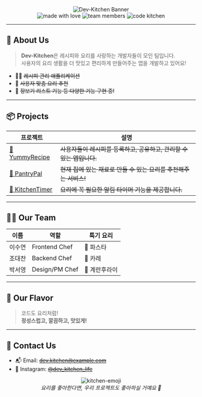 <div align="center">
  <img src="https://svg-banners.vercel.app/api?type=wave&text1=Dev-Kitchen🍳%20|%20맛있는%20코드,%20즐거운%20개발&width=1000&height=200&fontSize=40" alt="Dev-Kitchen Banner"/>
  
  <br />

  <!-- Shields.io Badges -->
  <img src="https://img.shields.io/badge/Made%20with-Love-F48FB1?style=flat-square&logo=heart" alt="made with love"/>
  <img src="https://img.shields.io/github/orgs/dev-kitchen/members?label=Team%20Members&style=flat-square&color=F4A261" alt="team members"/>
  <img src="https://img.shields.io/badge/Let's%20cook%20some%20code!-%F0%9F%8D%B3-orange?style=flat-square" alt="code kitchen"/>
</div>

---

## 🥘 About Us

> **Dev-Kitchen**은 레시피와 요리를 사랑하는 개발자들이 모인 팀입니다.  
> 사용자의 요리 생활을 더 맛있고 편리하게 만들어주는 앱을 개발하고 있어요!

- 🧑‍🍳 ~~레시피 관리 애플리케이션~~
- 🥗 ~~사용자 맞춤 요리 추천~~
- 🛒 ~~장보기 리스트 기능 등 다양한 기능 구현 중!~~

---

## 📦 Projects

| 프로젝트 | 설명 |
|----------|------|
| [🥕 YummyRecipe](https://github.com/dev-kitchen/yummy-recipe) | ~~사용자들이 레시피를 등록하고, 공유하고, 관리할 수 있는 앱입니다.~~ |
| [🧂 PantryPal](https://github.com/dev-kitchen/pantry-pal) | ~~현재 집에 있는 재료로 만들 수 있는 요리를 추천해주는 서비스!~~ |
| [🧁 KitchenTimer](https://github.com/dev-kitchen/kitchen-timer) | ~~요리에 꼭 필요한 알림 타이머 기능을 제공합니다.~~ |

---

## 🧑‍🍳 Our Team

| 이름 | 역할 | 특기 요리 |
|------|------|-----------|
| 이수연 | Frontend Chef | 🍝 파스타 |
| 조대찬 | Backend Chef | 🍛 카레 |
| 박서영 | Design/PM Chef | 🍳 계란후라이 |

---

## 📌 Our Flavor

> 코드도 요리처럼!  
> **정성스럽고, 깔끔하고, 맛있게!**

---

## 💌 Contact Us

- 📬 Email: ~~dev.kitchen@example.com~~
- 🍰 Instagram: ~~[@dev_kitchen_life](https://instagram.com/dev_kitchen_life)~~

<div align="center">
  <img src="https://img.icons8.com/cute-clipart/64/kitchen-room.png" alt="kitchen-emoji"/>
  <br />
  <em>요리를 좋아한다면, 우리 프로젝트도 좋아하실 거예요 💖</em>
</div>
